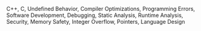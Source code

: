 C++, C, Undefined Behavior, Compiler Optimizations, Programming Errors, Software Development, Debugging, Static Analysis, Runtime Analysis, Security, Memory Safety, Integer Overflow, Pointers, Language Design
